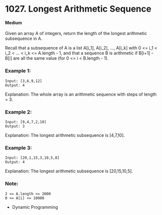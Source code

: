 # 1027. Longest Arithmetic Sequence
#### Medium

Given an array A of integers, return the length of the longest arithmetic subsequence in A.

Recall that a subsequence of A is a list A[i_1], A[i_2], ..., A[i_k] with 0 <= i_1 < i_2 < ... < i_k <= A.length - 1, and that a sequence B is arithmetic if B[i+1] - B[i] are all the same value (for 0 <= i < B.length - 1).

 

### Example 1:
```
Input: [3,6,9,12]
Output: 4
```
Explanation: 
The whole array is an arithmetic sequence with steps of length = 3.

### Example 2:

```
Input: [9,4,7,2,10]
Output: 3
```
Explanation: 
The longest arithmetic subsequence is [4,7,10].

### Example 3:
```
Input: [20,1,15,3,10,5,8]
Output: 4
```
Explanation: 
The longest arithmetic subsequence is [20,15,10,5].


### Note:

```
2 <= A.length <= 2000
0 <= A[i] <= 10000
```

* Dynamic Programming